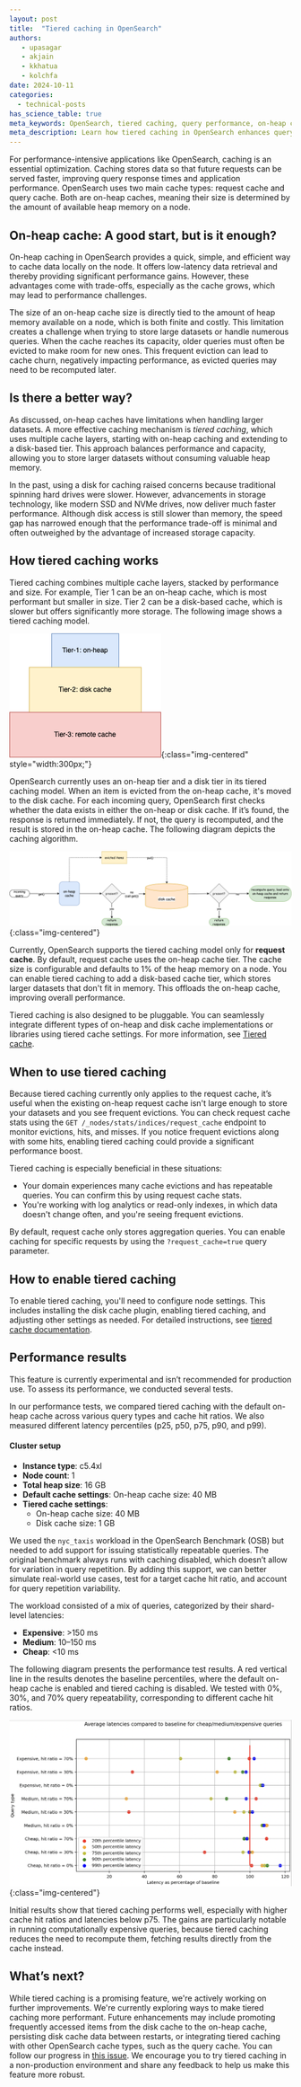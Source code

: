 ```yaml
---
layout: post
title:  "Tiered caching in OpenSearch"
authors:
   - upasagar
   - akjain
   - kkhatua
   - kolchfa
date: 2024-10-11
categories:
  - technical-posts
has_science_table: true
meta_keywords: OpenSearch, tiered caching, query performance, on-heap cache, disk-based cache, request cache, cache hit ratio, OpenSearch Benchmark, performance optimization, caching
meta_description: Learn how tiered caching in OpenSearch enhances query performance by combining on-heap and disk-based caching. Explore its benefits, limitations, and practical use cases in this detailed blog.
---
```


For performance-intensive applications like OpenSearch, caching is an essential optimization. Caching stores data so that future requests can be served faster, improving query response times and application performance. OpenSearch uses two main cache types: request cache and query cache. Both are on-heap caches, meaning their size is determined by the amount of available heap memory on a node.

## On-heap cache: A good start, but is it enough?

On-heap caching in OpenSearch provides a quick, simple, and efficient way to cache data locally on the node. It offers low-latency data retrieval and thereby providing significant performance gains. However, these advantages come with trade-offs, especially as the cache grows, which may lead to performance challenges.

The size of an on-heap cache size is directly tied to the amount of heap memory available on a node, which is both finite and costly. This limitation creates a challenge when trying to store large datasets or handle numerous queries. When the cache reaches its capacity, older queries must often be evicted to make room for new ones. This frequent eviction can lead to cache churn, negatively impacting performance, as evicted queries may need to be recomputed later.

## Is there a better way?

As discussed, on-heap caches have limitations when handling larger datasets. A more effective caching mechanism is *tiered caching*, which uses multiple cache layers, starting with on-heap caching and extending to a disk-based tier. This approach balances performance and capacity, allowing you to store larger datasets without consuming valuable heap memory.

In the past, using a disk for caching raised concerns because traditional spinning hard drives were slower. However, advancements in storage technology, like modern SSD and NVMe drives, now deliver much faster performance. Although disk access is still slower than memory, the speed gap has narrowed enough that the performance trade-off is minimal and often outweighed by the advantage of increased storage capacity.

## How tiered caching works

Tiered caching combines multiple cache layers, stacked by performance and size. For example, Tier 1 can be an on-heap cache, which is most performant but smaller in size. Tier 2 can be a disk-based cache, which is slower but offers significantly more storage. The following image shows a tiered caching model.

![Tiered cache](/assets/media/blog-images/2024-10-11-tiered-cache/tiered_Cache_2.png){:class="img-centered" style="width:300px;"}

OpenSearch currently uses an on-heap tier and a disk tier in its tiered caching model. When an item is evicted from the on-heap cache, it's moved to the disk cache. For each incoming query, OpenSearch first checks whether the data exists in either the on-heap or disk cache. If it’s found, the response is returned immediately. If not, the query is recomputed, and the result is stored in the on-heap cache. The following diagram depicts the caching algorithm.

![Tiered cache algorithm](/assets/media/blog-images/2024-10-11-tiered-cache/tc_df_2.png){:class="img-centered"}

Currently, OpenSearch supports the tiered caching model only for **request cache**. By default, request cache uses the on-heap cache tier. The cache size is configurable and defaults to 1% of the heap memory on a node. You can enable tiered caching to add a disk-based cache tier, which stores larger datasets that don't fit in memory. This offloads the on-heap cache, improving overall performance.

Tiered caching is also designed to be pluggable. You can seamlessly integrate different types of on-heap and disk cache implementations or libraries using tiered cache settings. For more information, see [Tiered cache](https://opensearch.org/docs/latest/search-plugins/caching/tiered-cache/).

## When to use tiered caching

Because tiered caching currently only applies to the request cache, it’s useful when the existing on-heap request cache isn't large enough to store your datasets and you see frequent evictions. You can check request cache stats using the `GET /_nodes/stats/indices/request_cache` endpoint to monitor evictions, hits, and misses. If you notice frequent evictions along with some hits, enabling tiered caching could provide a significant performance boost.

Tiered caching is especially beneficial in these situations:

- Your domain experiences many cache evictions and has repeatable queries. You can confirm this by using request cache stats.
- You're working with log analytics or read-only indexes, in which data doesn't change often, and you're seeing frequent evictions.

By default, request cache only stores aggregation queries. You can enable caching for specific requests by using the `?request_cache=true` query parameter.

## How to enable tiered caching

To enable tiered caching, you'll need to configure node settings. This includes installing the disk cache plugin, enabling tiered caching, and adjusting other settings as needed. For detailed instructions, see [tiered cache documentation](https://opensearch.org/docs/latest/search-plugins/caching/tiered-cache/). 

## Performance results

This feature is currently experimental and isn’t recommended for production use. To assess its performance, we conducted several tests.

In our performance tests, we compared tiered caching with the default on-heap cache across various query types and cache hit ratios. We also measured different latency percentiles (p25, p50, p75, p90, and p99).

#### Cluster setup

* **Instance type**: c5.4xl
* **Node count**: 1
* **Total heap size**: 16 GB
* **Default cache settings**: On-heap cache size: 40 MB
* **Tiered cache settings**:
    * On-heap cache size: 40 MB
    * Disk cache size: 1 GB

We used the `nyc_taxis` workload in the OpenSearch Benchmark (OSB) but needed to add support for issuing statistically repeatable queries. The original benchmark always runs with caching disabled, which doesn’t allow for variation in query repetition. By adding this support, we can better simulate real-world use cases, test for a target cache hit ratio, and account for query repetition variability.

The workload consisted of a mix of queries, categorized by their shard-level latencies:

* **Expensive**: >150 ms
* **Medium**: 10–150 ms
* **Cheap**: <10 ms

The following diagram presents the performance test results. A red vertical line in the results denotes the baseline percentiles, where the default on-heap cache is enabled and tiered caching is disabled. We tested with 0%, 30%, and 70% query repeatability, corresponding to different cache hit ratios.

![Performance test results](/assets/media/blog-images/2024-10-11-tiered-cache/performance_results.png){:class="img-centered"}

Initial results show that tiered caching performs well, especially with higher cache hit ratios and latencies below p75. The gains are particularly notable in running computationally expensive queries, because tiered caching reduces the need to recompute them, fetching results directly from the cache instead.

## What’s next?

While tiered caching is a promising feature, we're actively working on further improvements. We're currently exploring ways to make tiered caching more performant. Future enhancements may include promoting frequently accessed items from the disk cache to the on-heap cache, persisting disk cache data between restarts, or integrating tiered caching with other OpenSearch cache types, such as the query cache. You can follow our progress in [this issue](link). We encourage you to try tiered caching in a non-production environment and share any feedback to help us make this feature more robust.

